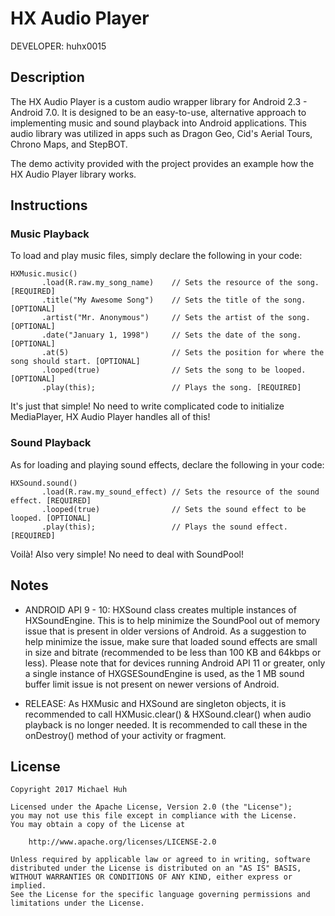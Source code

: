HX Audio Player
===============

DEVELOPER: huhx0015

## Description

The HX Audio Player is a custom audio wrapper library for Android 2.3 - Android 7.0. It is designed to be an easy-to-use, alternative approach to implementing music and sound playback into Android applications. This audio library was utilized in apps such as Dragon Geo, Cid's Aerial Tours, Chrono Maps, and StepBOT.

The demo activity provided with the project provides an example how the HX Audio Player library works.

## Instructions

### Music Playback

To load and play music files, simply declare the following in your code:

```
HXMusic.music()
       .load(R.raw.my_song_name)    // Sets the resource of the song. [REQUIRED]
       .title("My Awesome Song")    // Sets the title of the song. [OPTIONAL]
       .artist("Mr. Anonymous")     // Sets the artist of the song. [OPTIONAL]
       .date("January 1, 1998")     // Sets the date of the song. [OPTIONAL]
       .at(5)                       // Sets the position for where the song should start. [OPTIONAL]
       .looped(true)                // Sets the song to be looped. [OPTIONAL]
       .play(this);                 // Plays the song. [REQUIRED]
```

It's just that simple! No need to write complicated code to initialize MediaPlayer, HX Audio Player handles all of this!

### Sound Playback

As for loading and playing sound effects, declare the following in your code:

```
HXSound.sound()
       .load(R.raw.my_sound_effect) // Sets the resource of the sound effect. [REQUIRED]
       .looped(true)                // Sets the sound effect to be looped. [OPTIONAL]
       .play(this);                 // Plays the sound effect. [REQUIRED]
```

Voilà! Also very simple! No need to deal with SoundPool!

## Notes

- ANDROID API 9 - 10: HXSound class creates multiple instances of HXSoundEngine. This is to help minimize the SoundPool out of memory issue that is present in older versions of Android. As a suggestion to help minimize the issue, make sure that loaded sound effects are small in size and bitrate (recommended to be less than 100 KB and 64kbps or less). Please note that for devices running Android API 11 or greater, only a single instance of HXGSESoundEngine is used, as the 1 MB sound buffer limit issue is not present on newer versions of Android.

- RELEASE: As HXMusic and HXSound are singleton objects, it is recommended to call HXMusic.clear() & HXSound.clear() when audio playback is no longer needed. It is recommended to call these in the onDestroy() method of your activity or fragment.

## License

    Copyright 2017 Michael Huh

    Licensed under the Apache License, Version 2.0 (the "License");
    you may not use this file except in compliance with the License.
    You may obtain a copy of the License at

        http://www.apache.org/licenses/LICENSE-2.0

    Unless required by applicable law or agreed to in writing, software
    distributed under the License is distributed on an "AS IS" BASIS,
    WITHOUT WARRANTIES OR CONDITIONS OF ANY KIND, either express or implied.
    See the License for the specific language governing permissions and
    limitations under the License.
    
